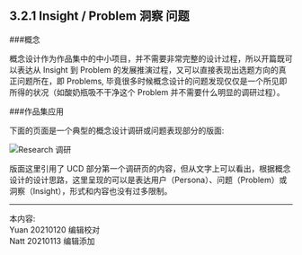 ## 3.2.1 Insight / Problem 洞察 问题

###概念

概念设计作为作品集中的中小项目，并不需要非常完整的设计过程，所以开篇既可以表达从 Insight 到 Problem 的发展推演过程，又可以直接表现出选题方向的真正问题所在，即 Problems, 毕竟很多时候概念设计的问题发现仅仅是一个所见即所得的状况（如酸奶瓶吸不干净这个 Problem 并不需要什么明显的调研过程）。



###作品集应用

下面的页面是一个典型的概念设计调研或问题表现部分的版面:  

![Research 调研](http://kitpic.makebi.net/2021/idcd_01.jpg)

版面这里引用了 UCD 部分第一个调研页的内容，但从文字上可以看出，根据概念设计的设计思路，这里呈现的可以是表达用户（Persona）、问题（Problem）或 洞察（Insight），形式和内容也没有过多限制。


---
本内容:    
Yuan 20210120 编辑校对  
Natt 20210113 编辑添加
